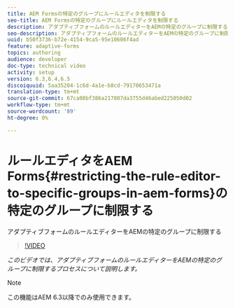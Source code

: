 ```yaml
---
title: AEM Formsの特定のグループにルールエディタを制限する
seo-title: AEM Formsの特定のグループにルールエディタを制限する
description: アダプティブフォームのルールエディターをAEMの特定のグループに制限する
seo-description: アダプティブフォームのルールエディターをAEMの特定のグループに制限する
uuid: b50f3736-b72e-4154-9ca5-95e10606f4ad
feature: adaptive-forms
topics: authoring
audience: developer
doc-type: technical video
activity: setup
version: 6.3,6.4,6.5
discoiquuid: 5aa35204-1c6d-4a1e-b8cd-79170653471a
translation-type: tm+mt
source-git-commit: 67ca08bf386a217807da3755d46abed225050d02
workflow-type: tm+mt
source-wordcount: '89'
ht-degree: 0%

---
```



# ルールエディタをAEM Forms{#restricting-the-rule-editor-to-specific-groups-in-aem-forms}の特定のグループに制限する

アダプティブフォームのルールエディターをAEMの特定のグループに制限する

>[!VIDEO](https://video.tv.adobe.com/v/19470?quality=9&learn=on)

*このビデオでは、アダプティブフォームのルールエディターをAEMの特定のグループに制限するプロセスについて説明します。*

>[!NOTE]
>
>この機能はAEM 6.3以降でのみ使用できます。


